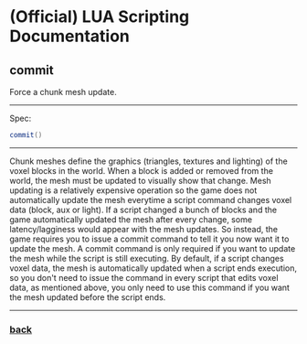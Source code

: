 
# (Official) LUA Scripting Documentation

## commit

Force a chunk mesh update.

___

Spec:

```lua
commit()
```

___

Chunk meshes define the graphics (triangles, textures and lighting) of the voxel blocks in the world.
When a block is added or removed from the world, the mesh must be updated to visually show that change.
Mesh updating is a relatively expensive operation so the game does not automatically update the mesh everytime
a script command changes voxel data (block, aux or light).  If a script changed a bunch of blocks and the game
automatically updated the mesh after every change, some latency/lagginess would appear with the mesh updates.
So instead, the game requires you to issue a commit command to tell it you now want it to update the mesh.
A commit command is only required if you want to update the mesh while the script is still executing.
By default, if a script changes voxel data, the mesh is automatically updated when a script ends execution,
so you don't need to issue the command in every script that edits voxel data, as mentioned above,
you only need to use this command if you want the mesh updated before the script ends.

___

### [back](../other)
